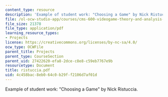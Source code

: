 ```yaml
---
content_type: resource
description: 'Example of student work: "Choosing a Game" by Nick Ristuccia.'
file: /ol-ocw-studio-app/courses/cms-600-videogame-theory-and-analysis-fall-2007/4c458bac8eb064c0b29ff2106d7af01d_ristuccia.pdf
file_size: 21378
file_type: application/pdf
learning_resource_types:
- Projects
license: https://creativecommons.org/licenses/by-nc-sa/4.0/
ocw_type: OCWFile
parent_title: Projects
parent_type: CourseSection
parent_uid: 27422620-efa8-2dce-c8e8-c59eb7767e9b
resourcetype: Document
title: ristuccia.pdf
uid: 4c458bac-8eb0-64c0-b29f-f2106d7af01d
---
```

Example of student work: "Choosing a Game" by Nick Ristuccia.